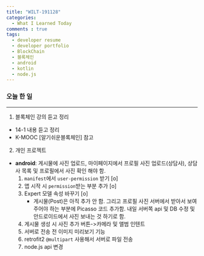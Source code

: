 ```yaml
---
title: "WILT-191128"
categories:
  - What I Learned Today
comments : true
tags:
  - developer resume
  - developer portfolio
  - BlockChain
  - 블록체인
  - android
  - kotlin
  - node.js
---
```



### 오늘 한 일
----

1. 블록체인 강의 듣고 정리
  - 14-1 내용 듣고 정리
  - K-MOOC [알기쉬운블록체인] 참고<br>

2. 개인 프로젝트
  - __android__: 게시물에 사진 업로드, 마이페이지에서 프로필 사진 업로드(상담사), 상담사 목록 및 프로필에서 사진 확인 해야 함.
    1. `manifest`에서 `user-permission` 받기 [o]
    2. 앱 시작 시 `permission`받는 부분 추가 [o]
    3. Expert 모델 속성 바꾸기 [o]
        - 게시물(Post)은 아직 추가 안 함. 그리고 프로필 사진 서버에서 받아서 보여주어야 하는 부분에 Picasso 코드 추가함. 내일 서버쪽 api 및 DB 수정 및 안드로이드에서 사진 보내는 것 하기로 함.
    4. 게시물 생성 시 사진 추가 버튼->카메라 및 앨범 인텐트
    5. 서버로 전송 전 이미지 미리보기 기능
    6. retrofit2 `@multipart` 사용해서 서버로 파일 전송
    7. node.js api 변경<br>








